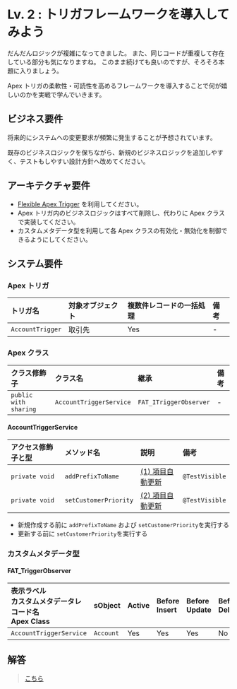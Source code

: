 # Lv. 2 : トリガフレームワークを導入してみよう

だんだんロジックが複雑になってきました。
また、同じコードが重複して存在している部分も気になりますね。
このまま続けても良いのですが、そろそろ本題に入りましょう。

Apex トリガの柔軟性・可読性を高めるフレームワークを導入することで何が嬉しいのかを実戦で学んでいきます。

## ビジネス要件

将来的にシステムへの変更要求が頻繁に発生することが予想されています。

既存のビジネスロジックを保ちながら、新規のビジネスロジックを追加しやすく、テストもしやすい設計方針へ改めてください。

## アーキテクチャ要件

- [Flexible Apex Trigger](https://github.com/takahitomiyamoto/flexible-apex-trigger#flexible-apex-trigger) を利用してください。
- Apex トリガ内のビジネスロジックはすべて削除し、代わりに Apex クラスで実装してください。
- カスタムメタデータ型を利用して各 Apex クラスの有効化・無効化を制御できるようにしてください。

## システム要件

### Apex トリガ

| トリガ名         | 対象オブジェクト | 複数件レコードの一括処理 | 備考 |
| :--------------- | :--------------- | :----------------------- | :--- |
| `AccountTrigger` | 取引先           | Yes                      | -    |

### Apex クラス

| クラス修飾子          | クラス名                | 継承                   | 備考 |
| :-------------------- | :---------------------- | :--------------------- | :--- |
| `public with sharing` | `AccountTriggerService` | `FAT_ITriggerObserver` | -    |

#### AccountTriggerService

| アクセス修飾子と型 | メソッド名            | 説明                                       | 備考           |
| :----------------- | :-------------------- | :----------------------------------------- | :------------- |
| `private void`     | `addPrefixToName`     | [(1) 項目自動更新](warm-up.md#warm-up-1)   | `@TestVisible` |
| `private void`     | `setCustomerPriority` | [(2) 項目自動更新](level-01.md#level-01-2) | `@TestVisible` |

- 新規作成する前に `addPrefixToName` および `setCustomerPriority`を実行する
- 更新する前に `setCustomerPriority`を実行する

### カスタムメタデータ型

#### FAT_TriggerObserver

| 表示ラベル<br>カスタムメタデータレコード名<br>Apex Class | sObject   | Active | Before<br>Insert | Before<br>Update | Before<br>Delete | After<br>Insert |
| :------------------------------------------------------- | :-------- | :----- | :--------------- | :--------------- | :--------------- | :-------------- |
| `AccountTriggerService`                                  | `Account` | Yes    | Yes              | Yes              | No               | No              |

## 解答

> [こちら](level-02-answer.md)
